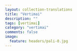 ```yaml
---
layout: collection-translations
title: "Vertimai"
description: ""
tags: [vertimai]
category: "vertimai"
comments: false
image:
  feature: headers/pali-0.jpg
---
```

